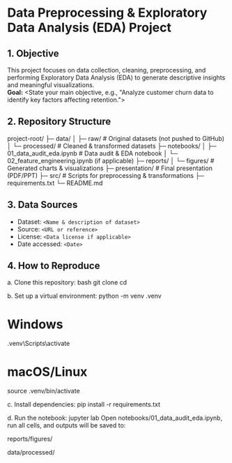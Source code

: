 # Data Preprocessing & Exploratory Data Analysis (EDA) Project

## 1. Objective
This project focuses on data collection, cleaning, preprocessing, and performing Exploratory Data Analysis (EDA) to generate descriptive insights and meaningful visualizations.  
**Goal:** <State your main objective, e.g., "Analyze customer churn data to identify key factors affecting retention.">

## 2. Repository Structure
project-root/
├─ data/
│ ├─ raw/ # Original datasets (not pushed to GitHub)
│ └─ processed/ # Cleaned & transformed datasets
├─ notebooks/
│ ├─ 01_data_audit_eda.ipynb # Data audit & EDA notebook
│ └─ 02_feature_engineering.ipynb (if applicable)
├─ reports/
│ └─ figures/ # Generated charts & visualizations
├─ presentation/ # Final presentation (PDF/PPT)
├─ src/ # Scripts for preprocessing & transformations
├─ requirements.txt
└─ README.md


## 3. Data Sources
- Dataset: `<Name & description of dataset>`
- Source: `<URL or reference>`
- License: `<Data license if applicable>`
- Date accessed: `<Date>`

## 4. How to Reproduce
a. Clone this repository:
   bash
   git clone <your-repo-link>
   cd <your-repo-folder>

b. Set up a virtual environment:
python -m venv .venv
# Windows
.venv\Scripts\activate
# macOS/Linux
source .venv/bin/activate

c. Install dependencies:
pip install -r requirements.txt

d. Run the notebook:
jupyter lab
Open notebooks/01_data_audit_eda.ipynb, run all cells, and outputs will be saved to:

reports/figures/

data/processed/
